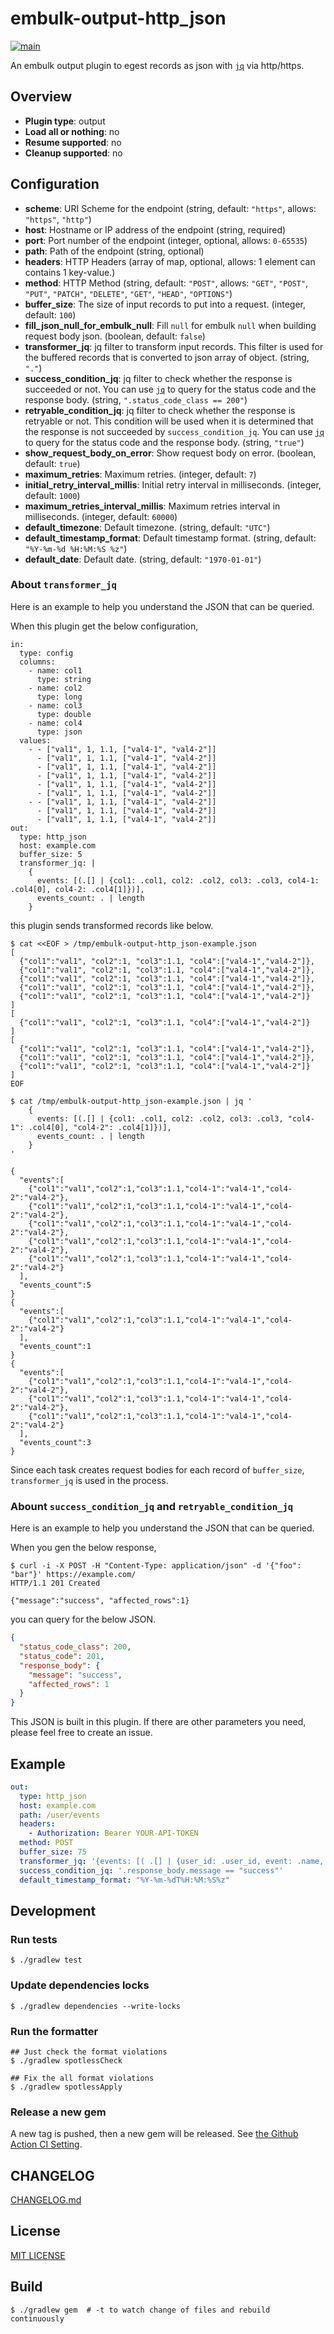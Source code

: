 # embulk-output-http_json
[![main](https://github.com/trocco-io/embulk-output-http_json/actions/workflows/main.yml/badge.svg)](https://github.com/trocco-io/embulk-output-http_json/actions/workflows/main.yml)

An embulk output plugin to egest records as json with [`jq`](https://github.com/eiiches/jackson-jq) via http/https.

## Overview

* **Plugin type**: output
* **Load all or nothing**: no
* **Resume supported**: no
* **Cleanup supported**: no

## Configuration

- **scheme**: URI Scheme for the endpoint (string, default: `"https"`, allows: `"https"`, `"http"`)
- **host**: Hostname or IP address of the endpoint (string, required)
- **port**: Port number of the endpoint (integer, optional, allows: `0-65535`)
- **path**: Path of the endpoint (string, optional)
- **headers**: HTTP Headers (array of map, optional, allows: 1 element can contains 1 key-value.)
- **method**: HTTP Method (string, default: `"POST"`, allows: `"GET"`, `"POST"`, `"PUT"`, `"PATCH"`, `"DELETE"`, `"GET"`, `"HEAD"`, `"OPTIONS"`)
- **buffer_size**: The size of input records to put into a request. (integer, default: `100`)
- **fill_json_null_for_embulk_null**: Fill `null` for embulk `null` when building request body json. (boolean, default: `false`)
- **transformer_jq**: jq filter to transform input records. This filter is used for the buffered records that is converted to json array of object. (string, `"."`)
- **success_condition_jq**: jq filter to check whether the response is succeeded or not. You can use [`jq`](https://github.com/eiiches/jackson-jq) to query for the status code and the response body. (string, `".status_code_class == 200"`)
- **retryable_condition_jq**: jq filter to check whether the response is retryable or not. This condition will be used when it is determined that the response is not succeeded by `success_condition_jq`. You can use [`jq`](https://github.com/eiiches/jackson-jq) to query for the status code and the response body. (string, `"true"`)
- **show_request_body_on_error**: Show request body on error. (boolean, default: `true`)
- **maximum_retries**: Maximum retries. (integer, default: `7`)
- **initial_retry_interval_millis**: Initial retry interval in milliseconds. (integer, default: `1000`)
- **maximum_retries_interval_millis**: Maximum retries interval in milliseconds. (integer, default: `60000`)
- **default_timezone**: Default timezone. (string, default: `"UTC"`)
- **default_timestamp_format**: Default timestamp format. (string, default: `"%Y-%m-%d %H:%M:%S %z"`)
- **default_date**: Default date. (string, default: `"1970-01-01"`)

### About `transformer_jq`

Here is an example to help you understand the JSON that can be queried.

When this plugin get the below configuration,

```
in:
  type: config
  columns:
    - name: col1
      type: string
    - name: col2
      type: long
    - name: col3
      type: double
    - name: col4
      type: json
  values:
    - - ["val1", 1, 1.1, ["val4-1", "val4-2"]]
      - ["val1", 1, 1.1, ["val4-1", "val4-2"]]
      - ["val1", 1, 1.1, ["val4-1", "val4-2"]]
      - ["val1", 1, 1.1, ["val4-1", "val4-2"]]
      - ["val1", 1, 1.1, ["val4-1", "val4-2"]]
      - ["val1", 1, 1.1, ["val4-1", "val4-2"]]
    - - ["val1", 1, 1.1, ["val4-1", "val4-2"]]
      - ["val1", 1, 1.1, ["val4-1", "val4-2"]]
      - ["val1", 1, 1.1, ["val4-1", "val4-2"]]
out:
  type: http_json
  host: example.com
  buffer_size: 5
  transformer_jq: |
    {
      events: [(.[] | {col1: .col1, col2: .col2, col3: .col3, col4-1: .col4[0], col4-2: .col4[1]})],
      events_count: . | length
    }
```

this plugin sends transformed records like below.

```
$ cat <<EOF > /tmp/embulk-output-http_json-example.json
[
  {"col1":"val1", "col2":1, "col3":1.1, "col4":["val4-1","val4-2"]},
  {"col1":"val1", "col2":1, "col3":1.1, "col4":["val4-1","val4-2"]},
  {"col1":"val1", "col2":1, "col3":1.1, "col4":["val4-1","val4-2"]},
  {"col1":"val1", "col2":1, "col3":1.1, "col4":["val4-1","val4-2"]},
  {"col1":"val1", "col2":1, "col3":1.1, "col4":["val4-1","val4-2"]}
]
[
  {"col1":"val1", "col2":1, "col3":1.1, "col4":["val4-1","val4-2"]}
]
[
  {"col1":"val1", "col2":1, "col3":1.1, "col4":["val4-1","val4-2"]},
  {"col1":"val1", "col2":1, "col3":1.1, "col4":["val4-1","val4-2"]},
  {"col1":"val1", "col2":1, "col3":1.1, "col4":["val4-1","val4-2"]}
]
EOF

$ cat /tmp/embulk-output-http_json-example.json | jq '
    {
      events: [(.[] | {col1: .col1, col2: .col2, col3: .col3, "col4-1": .col4[0], "col4-2": .col4[1]})],
      events_count: . | length
    }
'

{
  "events":[
    {"col1":"val1","col2":1,"col3":1.1,"col4-1":"val4-1","col4-2":"val4-2"},
    {"col1":"val1","col2":1,"col3":1.1,"col4-1":"val4-1","col4-2":"val4-2"},
    {"col1":"val1","col2":1,"col3":1.1,"col4-1":"val4-1","col4-2":"val4-2"},
    {"col1":"val1","col2":1,"col3":1.1,"col4-1":"val4-1","col4-2":"val4-2"},
    {"col1":"val1","col2":1,"col3":1.1,"col4-1":"val4-1","col4-2":"val4-2"}
  ],
  "events_count":5
}
{
  "events":[
    {"col1":"val1","col2":1,"col3":1.1,"col4-1":"val4-1","col4-2":"val4-2"}
  ],
  "events_count":1
}
{
  "events":[
    {"col1":"val1","col2":1,"col3":1.1,"col4-1":"val4-1","col4-2":"val4-2"},
    {"col1":"val1","col2":1,"col3":1.1,"col4-1":"val4-1","col4-2":"val4-2"},
    {"col1":"val1","col2":1,"col3":1.1,"col4-1":"val4-1","col4-2":"val4-2"}
  ],
  "events_count":3
}
```

Since each task creates request bodies for each record of `buffer_size`, `transformer_jq` is used in the process.

### Abount `success_condition_jq` and `retryable_condition_jq`

Here is an example to help you understand the JSON that can be queried.

When you gen the below response,

```
$ curl -i -X POST -H "Content-Type: application/json" -d '{"foo": "bar"}' https://example.com/
HTTP/1.1 201 Created

{"message":"success", "affected_rows":1}
```

you can query for the below JSON.

```json
{
  "status_code_class": 200,
  "status_code": 201,
  "response_body": {
    "message": "success",
    "affected_rows": 1
  }
}
```

This JSON is built in this plugin. If there are other parameters you need, please feel free to create an issue.

## Example

```yaml
out:
  type: http_json
  host: example.com
  path: /user/events
  headers:
    - Authorization: Bearer YOUR-API-TOKEN
  method: POST
  buffer_size: 75
  transformer_jq: '{events: [( .[] | {user_id: .user_id, event: .name, time: .time} )]}'
  success_condition_jq: '.response_body.message == "success"'
  default_timestamp_format: "%Y-%m-%dT%H:%M:%S%z"
```

## Development

### Run tests

```shell
$ ./gradlew test
```

### Update dependencies locks

```shell
$ ./gradlew dependencies --write-locks
```

### Run the formatter

```shell
## Just check the format violations
$ ./gradlew spotlessCheck

## Fix the all format violations
$ ./gradlew spotlessApply
```

### Release a new gem

A new tag is pushed, then a new gem will be released. See [the Github Action CI Setting](./.github/workflows/main.yml).

## CHANGELOG

[CHANGELOG.md](./CHANGELOG.md)

## License

[MIT LICENSE](./LICENSE.txt)

## Build

```
$ ./gradlew gem  # -t to watch change of files and rebuild continuously
```

